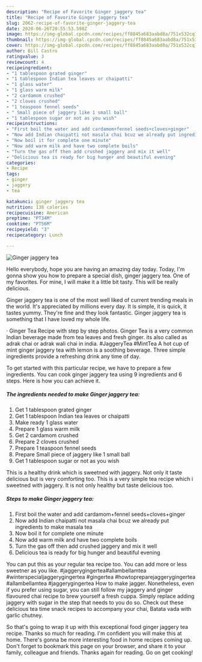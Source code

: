 ```yaml
---
description: "Recipe of Favorite Ginger jaggery tea"
title: "Recipe of Favorite Ginger jaggery tea"
slug: 2062-recipe-of-favorite-ginger-jaggery-tea
date: 2020-06-26T20:55:53.598Z
image: https://img-global.cpcdn.com/recipes/ff8845a683aabd8a/751x532cq70/ginger-jaggery-tea-recipe-main-photo.jpg
thumbnail: https://img-global.cpcdn.com/recipes/ff8845a683aabd8a/751x532cq70/ginger-jaggery-tea-recipe-main-photo.jpg
cover: https://img-global.cpcdn.com/recipes/ff8845a683aabd8a/751x532cq70/ginger-jaggery-tea-recipe-main-photo.jpg
author: Bill Castro
ratingvalue: 3
reviewcount: 4
recipeingredient:
- "1 tablespoon grated ginger"
- "1 tablespoon Indian tea leaves or chaipatti"
- "1 glass water"
- "1 glass warm milk"
- "2 cardamom crushed"
- "2 cloves crushed"
- "1 teaspoon fennel seeds"
- " Small piece of jaggery like 1 small ball"
- "1 tablespoon sugar or not as you wish"
recipeinstructions:
- "First boil the water and add cardamom+fennel seeds+cloves+ginger"
- "Now add Indian chaipatti not masala chai bcuz we already put ingredients to make masala tea"
- "Now boil it for complete one minute"
- "Now add warm milk and have two complete boils"
- "Turn the gas off then add crushed jaggery and mix it well"
- "Delicious tea is ready for big hunger and beautiful evening"
categories:
- Recipe
tags:
- ginger
- jaggery
- tea

katakunci: ginger jaggery tea 
nutrition: 138 calories
recipecuisine: American
preptime: "PT34M"
cooktime: "PT56M"
recipeyield: "3"
recipecategory: Lunch

---
```



![Ginger jaggery tea](https://img-global.cpcdn.com/recipes/ff8845a683aabd8a/751x532cq70/ginger-jaggery-tea-recipe-main-photo.jpg)

Hello everybody, hope you are having an amazing day today. Today, I'm gonna show you how to prepare a special dish, ginger jaggery tea. One of my favorites. For mine, I will make it a little bit tasty. This will be really delicious.

Ginger jaggery tea is one of the most well liked of current trending meals in the world. It's appreciated by millions every day. It is simple, it is quick, it tastes yummy. They're fine and they look fantastic. Ginger jaggery tea is something that I have loved my whole life.

· Ginger Tea Recipe with step by step photos. Ginger Tea is a very common Indian beverage made from tea leaves and fresh ginger. its also called as adrak chai or adrak wali chai in india. #JaggeryTea #MintTea A hot cup of mint ginger jaggery tea with lemon is a soothing beverage. Three simple ingredients provide a refreshing drink any time of day.


To get started with this particular recipe, we have to prepare a few ingredients. You can cook ginger jaggery tea using 9 ingredients and 6 steps. Here is how you can achieve it.

<!--inarticleads1-->

##### The ingredients needed to make Ginger jaggery tea:

1. Get 1 tablespoon grated ginger
1. Get 1 tablespoon Indian tea leaves or chaipatti
1. Make ready 1 glass water
1. Prepare 1 glass warm milk
1. Get 2 cardamom crushed
1. Prepare 2 cloves crushed
1. Prepare 1 teaspoon fennel seeds
1. Prepare  Small piece of jaggery like 1 small ball
1. Get 1 tablespoon sugar or not as you wish


This is a healthy drink which is sweetned with jaggery. Not only it taste delicious but is very comforting too. This is a very simple tea recipe which i sweetned with jaggery. It is not only healthy but taste delicious too. 

<!--inarticleads2-->

##### Steps to make Ginger jaggery tea:

1. First boil the water and add cardamom+fennel seeds+cloves+ginger
1. Now add Indian chaipatti not masala chai bcuz we already put ingredients to make masala tea
1. Now boil it for complete one minute
1. Now add warm milk and have two complete boils
1. Turn the gas off then add crushed jaggery and mix it well
1. Delicious tea is ready for big hunger and beautiful evening


You can put this as your regular tea recipe too. You can add more or less sweetner as you like. #jaggerygingertea#allambellamtea #winterspecialjaggerygingertea #gingertea #howtopreparejaggerygingertea #allambellamtea #jaggerygingertea How to make jagger. Nonetheless, even if you prefer using sugar, you can still follow my jaggery and ginger flavoured chai recipe to brew yourself a fresh cuppa. Simply replace adding jaggery with sugar in the step that needs to you do so. Check out these delicious tea time snack recipes to accompany your chai, Batata vada with garlic chutney. 

So that's going to wrap it up with this exceptional food ginger jaggery tea recipe. Thanks so much for reading. I'm confident you will make this at home. There's gonna be more interesting food in home recipes coming up. Don't forget to bookmark this page on your browser, and share it to your family, colleague and friends. Thanks again for reading. Go on get cooking!

